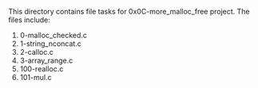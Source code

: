 This directory contains file tasks for 0x0C-more_malloc_free project. The files include:
1. 0-malloc_checked.c
2. 1-string_nconcat.c
3. 2-calloc.c
4. 3-array_range.c
5. 100-realloc.c
6. 101-mul.c
